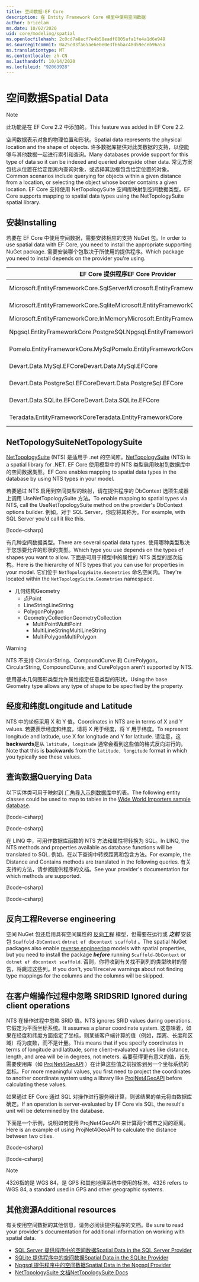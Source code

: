 ```yaml
---
title: 空间数据-EF Core
description: 在 Entity Framework Core 模型中使用空间数据
author: bricelam
ms.date: 10/02/2020
uid: core/modeling/spatial
ms.openlocfilehash: 2c0cd7a8acf7e4b58eadf8805afa1fe4a1d6e949
ms.sourcegitcommit: 0a25c03fa65ae6e0e0e3f66bac48d59eceb96a5a
ms.translationtype: MT
ms.contentlocale: zh-CN
ms.lasthandoff: 10/14/2020
ms.locfileid: "92063928"
---
```

# <a name="spatial-data"></a><span data-ttu-id="d6c0a-103">空间数据</span><span class="sxs-lookup"><span data-stu-id="d6c0a-103">Spatial Data</span></span>

> [!NOTE]
> <span data-ttu-id="d6c0a-104">此功能是在 EF Core 2.2 中添加的。</span><span class="sxs-lookup"><span data-stu-id="d6c0a-104">This feature was added in EF Core 2.2.</span></span>

<span data-ttu-id="d6c0a-105">空间数据表示对象的物理位置和形状。</span><span class="sxs-lookup"><span data-stu-id="d6c0a-105">Spatial data represents the physical location and the shape of objects.</span></span> <span data-ttu-id="d6c0a-106">许多数据库提供对此类数据的支持，以便能够与其他数据一起进行索引和查询。</span><span class="sxs-lookup"><span data-stu-id="d6c0a-106">Many databases provide support for this type of data so it can be indexed and queried alongside other data.</span></span> <span data-ttu-id="d6c0a-107">常见方案包括从位置在给定距离内查询对象，或选择其边框包含给定位置的对象。</span><span class="sxs-lookup"><span data-stu-id="d6c0a-107">Common scenarios include querying for objects within a given distance from a location, or selecting the object whose border contains a given location.</span></span> <span data-ttu-id="d6c0a-108">EF Core 支持使用 NetTopologySuite 空间库映射到空间数据类型。</span><span class="sxs-lookup"><span data-stu-id="d6c0a-108">EF Core supports mapping to spatial data types using the NetTopologySuite spatial library.</span></span>

## <a name="installing"></a><span data-ttu-id="d6c0a-109">安装</span><span class="sxs-lookup"><span data-stu-id="d6c0a-109">Installing</span></span>

<span data-ttu-id="d6c0a-110">若要在 EF Core 中使用空间数据，需要安装相应的支持 NuGet 包。</span><span class="sxs-lookup"><span data-stu-id="d6c0a-110">In order to use spatial data with EF Core, you need to install the appropriate supporting NuGet package.</span></span> <span data-ttu-id="d6c0a-111">需要安装哪个包取决于所使用的提供程序。</span><span class="sxs-lookup"><span data-stu-id="d6c0a-111">Which package you need to install depends on the provider you're using.</span></span>

<span data-ttu-id="d6c0a-112">EF Core 提供程序</span><span class="sxs-lookup"><span data-stu-id="d6c0a-112">EF Core Provider</span></span>                        | <span data-ttu-id="d6c0a-113">空间 NuGet 包</span><span class="sxs-lookup"><span data-stu-id="d6c0a-113">Spatial NuGet Package</span></span>
--------------------------------------- | ---------------------
<span data-ttu-id="d6c0a-114">Microsoft.EntityFrameworkCore.SqlServer</span><span class="sxs-lookup"><span data-stu-id="d6c0a-114">Microsoft.EntityFrameworkCore.SqlServer</span></span> | [<span data-ttu-id="d6c0a-115">Microsoft.entityframeworkcore. NetTopologySuite</span><span class="sxs-lookup"><span data-stu-id="d6c0a-115">Microsoft.EntityFrameworkCore.SqlServer.NetTopologySuite</span></span>](https://www.nuget.org/packages/Microsoft.EntityFrameworkCore.SqlServer.NetTopologySuite)
<span data-ttu-id="d6c0a-116">Microsoft.EntityFrameworkCore.Sqlite</span><span class="sxs-lookup"><span data-stu-id="d6c0a-116">Microsoft.EntityFrameworkCore.Sqlite</span></span>    | [<span data-ttu-id="d6c0a-117">Microsoft.entityframeworkcore. NetTopologySuite</span><span class="sxs-lookup"><span data-stu-id="d6c0a-117">Microsoft.EntityFrameworkCore.Sqlite.NetTopologySuite</span></span>](https://www.nuget.org/packages/Microsoft.EntityFrameworkCore.Sqlite.NetTopologySuite)
<span data-ttu-id="d6c0a-118">Microsoft.EntityFrameworkCore.InMemory</span><span class="sxs-lookup"><span data-stu-id="d6c0a-118">Microsoft.EntityFrameworkCore.InMemory</span></span>  | [<span data-ttu-id="d6c0a-119">NetTopologySuite</span><span class="sxs-lookup"><span data-stu-id="d6c0a-119">NetTopologySuite</span></span>](https://www.nuget.org/packages/NetTopologySuite)
<span data-ttu-id="d6c0a-120">Npgsql.EntityFrameworkCore.PostgreSQL</span><span class="sxs-lookup"><span data-stu-id="d6c0a-120">Npgsql.EntityFrameworkCore.PostgreSQL</span></span>   | [<span data-ttu-id="d6c0a-121">Npgsql. Microsoft.entityframeworkcore. PostgreSQL. NetTopologySuite</span><span class="sxs-lookup"><span data-stu-id="d6c0a-121">Npgsql.EntityFrameworkCore.PostgreSQL.NetTopologySuite</span></span>](https://www.nuget.org/packages/Npgsql.EntityFrameworkCore.PostgreSQL.NetTopologySuite)
<span data-ttu-id="d6c0a-122">Pomelo.EntityFrameworkCore.MySql</span><span class="sxs-lookup"><span data-stu-id="d6c0a-122">Pomelo.EntityFrameworkCore.MySql</span></span>        | [<span data-ttu-id="d6c0a-123">Pomelo. Microsoft.entityframeworkcore. NetTopologySuite</span><span class="sxs-lookup"><span data-stu-id="d6c0a-123">Pomelo.EntityFrameworkCore.MySql.NetTopologySuite</span></span>](https://www.nuget.org/packages/Pomelo.EntityFrameworkCore.MySql.NetTopologySuite)
<span data-ttu-id="d6c0a-124">Devart.Data.MySql.EFCore</span><span class="sxs-lookup"><span data-stu-id="d6c0a-124">Devart.Data.MySql.EFCore</span></span>                | [<span data-ttu-id="d6c0a-125">Devart. EFCore. NetTopologySuite</span><span class="sxs-lookup"><span data-stu-id="d6c0a-125">Devart.Data.MySql.EFCore.NetTopologySuite</span></span>](https://www.nuget.org/packages/Devart.Data.MySql.EFCore.NetTopologySuite)
<span data-ttu-id="d6c0a-126">Devart.Data.PostgreSql.EFCore</span><span class="sxs-lookup"><span data-stu-id="d6c0a-126">Devart.Data.PostgreSql.EFCore</span></span>           | [<span data-ttu-id="d6c0a-127">Devart. PostgreSql. EFCore. NetTopologySuite</span><span class="sxs-lookup"><span data-stu-id="d6c0a-127">Devart.Data.PostgreSql.EFCore.NetTopologySuite</span></span>](https://www.nuget.org/packages/Devart.Data.PostgreSql.EFCore.NetTopologySuite)
<span data-ttu-id="d6c0a-128">Devart.Data.SQLite.EFCore</span><span class="sxs-lookup"><span data-stu-id="d6c0a-128">Devart.Data.SQLite.EFCore</span></span>               | [<span data-ttu-id="d6c0a-129">Devart. EFCore. NetTopologySuite</span><span class="sxs-lookup"><span data-stu-id="d6c0a-129">Devart.Data.SQLite.EFCore.NetTopologySuite</span></span>](https://www.nuget.org/packages/Devart.Data.SQLite.EFCore.NetTopologySuite)
<span data-ttu-id="d6c0a-130">Teradata.EntityFrameworkCore</span><span class="sxs-lookup"><span data-stu-id="d6c0a-130">Teradata.EntityFrameworkCore</span></span>            | [<span data-ttu-id="d6c0a-131">Teradata. Microsoft.entityframeworkcore. NetTopologySuite</span><span class="sxs-lookup"><span data-stu-id="d6c0a-131">Teradata.EntityFrameworkCore.NetTopologySuite</span></span>](https://www.nuget.org/packages/Teradata.EntityFrameworkCore.NetTopologySuite)

## <a name="nettopologysuite"></a><span data-ttu-id="d6c0a-132">NetTopologySuite</span><span class="sxs-lookup"><span data-stu-id="d6c0a-132">NetTopologySuite</span></span>

<span data-ttu-id="d6c0a-133">[NetTopologySuite](https://nettopologysuite.github.io/NetTopologySuite/) (NTS) 是适用于 .net 的空间库。</span><span class="sxs-lookup"><span data-stu-id="d6c0a-133">[NetTopologySuite](https://nettopologysuite.github.io/NetTopologySuite/) (NTS) is a spatial library for .NET.</span></span> <span data-ttu-id="d6c0a-134">EF Core 使用模型中的 NTS 类型启用映射到数据库中的空间数据类型。</span><span class="sxs-lookup"><span data-stu-id="d6c0a-134">EF Core enables mapping to spatial data types in the database by using NTS types in your model.</span></span>

<span data-ttu-id="d6c0a-135">若要通过 NTS 启用到空间类型的映射，请在提供程序的 DbContext 选项生成器上调用 UseNetTopologySuite 方法。</span><span class="sxs-lookup"><span data-stu-id="d6c0a-135">To enable mapping to spatial types via NTS, call the UseNetTopologySuite method on the provider's DbContext options builder.</span></span> <span data-ttu-id="d6c0a-136">例如，对于 SQL Server，你应将其称为。</span><span class="sxs-lookup"><span data-stu-id="d6c0a-136">For example, with SQL Server you'd call it like this.</span></span>

[!code-csharp[](../../../samples/core/Spatial/SqlServer/Models/WideWorldImportersContext.cs?name=snippet_UseNetTopologySuite)]

<span data-ttu-id="d6c0a-137">有几种空间数据类型。</span><span class="sxs-lookup"><span data-stu-id="d6c0a-137">There are several spatial data types.</span></span> <span data-ttu-id="d6c0a-138">使用哪种类型取决于您想要允许的形状的类型。</span><span class="sxs-lookup"><span data-stu-id="d6c0a-138">Which type you use depends on the types of shapes you want to allow.</span></span> <span data-ttu-id="d6c0a-139">下面是可用于模型中的属性的 NTS 类型的层次结构。</span><span class="sxs-lookup"><span data-stu-id="d6c0a-139">Here is the hierarchy of NTS types that you can use for properties in your model.</span></span> <span data-ttu-id="d6c0a-140">它们位于 `NetTopologySuite.Geometries` 命名空间内。</span><span class="sxs-lookup"><span data-stu-id="d6c0a-140">They're located within the `NetTopologySuite.Geometries` namespace.</span></span>

* <span data-ttu-id="d6c0a-141">几何结构</span><span class="sxs-lookup"><span data-stu-id="d6c0a-141">Geometry</span></span>
  * <span data-ttu-id="d6c0a-142">点</span><span class="sxs-lookup"><span data-stu-id="d6c0a-142">Point</span></span>
  * <span data-ttu-id="d6c0a-143">LineString</span><span class="sxs-lookup"><span data-stu-id="d6c0a-143">LineString</span></span>
  * <span data-ttu-id="d6c0a-144">Polygon</span><span class="sxs-lookup"><span data-stu-id="d6c0a-144">Polygon</span></span>
  * <span data-ttu-id="d6c0a-145">GeometryCollection</span><span class="sxs-lookup"><span data-stu-id="d6c0a-145">GeometryCollection</span></span>
    * <span data-ttu-id="d6c0a-146">MultiPoint</span><span class="sxs-lookup"><span data-stu-id="d6c0a-146">MultiPoint</span></span>
    * <span data-ttu-id="d6c0a-147">MultiLineString</span><span class="sxs-lookup"><span data-stu-id="d6c0a-147">MultiLineString</span></span>
    * <span data-ttu-id="d6c0a-148">MultiPolygon</span><span class="sxs-lookup"><span data-stu-id="d6c0a-148">MultiPolygon</span></span>

> [!WARNING]
> <span data-ttu-id="d6c0a-149">NTS 不支持 CircularString、CompoundCurve 和 CurePolygon。</span><span class="sxs-lookup"><span data-stu-id="d6c0a-149">CircularString, CompoundCurve, and CurePolygon aren't supported by NTS.</span></span>

<span data-ttu-id="d6c0a-150">使用基本几何图形类型允许属性指定任意类型的形状。</span><span class="sxs-lookup"><span data-stu-id="d6c0a-150">Using the base Geometry type allows any type of shape to be specified by the property.</span></span>

## <a name="longitude-and-latitude"></a><span data-ttu-id="d6c0a-151">经度和纬度</span><span class="sxs-lookup"><span data-stu-id="d6c0a-151">Longitude and Latitude</span></span>

<span data-ttu-id="d6c0a-152">NTS 中的坐标采用 X 和 Y 值。</span><span class="sxs-lookup"><span data-stu-id="d6c0a-152">Coordinates in NTS are in terms of X and Y values.</span></span> <span data-ttu-id="d6c0a-153">若要表示经度和纬度，请将 X 用于经度，将 Y 用于纬度。</span><span class="sxs-lookup"><span data-stu-id="d6c0a-153">To represent longitude and latitude, use X for longitude and Y for latitude.</span></span> <span data-ttu-id="d6c0a-154">请注意，这**backwards**是从 `latitude, longitude` 通常会看到这些值的格式反向进行的。</span><span class="sxs-lookup"><span data-stu-id="d6c0a-154">Note that this is **backwards** from the `latitude, longitude` format in which you typically see these values.</span></span>

## <a name="querying-data"></a><span data-ttu-id="d6c0a-155">查询数据</span><span class="sxs-lookup"><span data-stu-id="d6c0a-155">Querying Data</span></span>

<span data-ttu-id="d6c0a-156">以下实体类可用于映射到 [广角导入示例数据库](https://go.microsoft.com/fwlink/?LinkID=800630)中的表。</span><span class="sxs-lookup"><span data-stu-id="d6c0a-156">The following entity classes could be used to map to tables in the [Wide World Importers sample database](https://go.microsoft.com/fwlink/?LinkID=800630).</span></span>

[!code-csharp[](../../../samples/core/Spatial/SqlServer/Models/City.cs?name=snippet_City)]

[!code-csharp[](../../../samples/core/Spatial/SqlServer/Models/Country.cs?name=snippet_Country)]

<span data-ttu-id="d6c0a-157">在 LINQ 中，可用作数据库函数的 NTS 方法和属性将转换为 SQL。</span><span class="sxs-lookup"><span data-stu-id="d6c0a-157">In LINQ, the NTS methods and properties available as database functions will be translated to SQL.</span></span> <span data-ttu-id="d6c0a-158">例如，在以下查询中转换距离和包含方法。</span><span class="sxs-lookup"><span data-stu-id="d6c0a-158">For example, the Distance and Contains methods are translated in the following queries.</span></span> <span data-ttu-id="d6c0a-159">有关支持的方法，请参阅提供程序的文档。</span><span class="sxs-lookup"><span data-stu-id="d6c0a-159">See your provider's documentation for which methods are supported.</span></span>

[!code-csharp[](../../../samples/core/Spatial/SqlServer/Program.cs?name=snippet_Distance)]

[!code-csharp[](../../../samples/core/Spatial/SqlServer/Program.cs?name=snippet_Contains)]

## <a name="reverse-engineering"></a><span data-ttu-id="d6c0a-160">反向工程</span><span class="sxs-lookup"><span data-stu-id="d6c0a-160">Reverse engineering</span></span>

<span data-ttu-id="d6c0a-161">空间 NuGet 包还启用具有空间属性的 [反向工程](xref:core/managing-schemas/scaffolding) 模型，但需要在运行或 ***之前*** 安装包 `Scaffold-DbContext` `dotnet ef dbcontext scaffold` 。</span><span class="sxs-lookup"><span data-stu-id="d6c0a-161">The spatial NuGet packages also enable [reverse engineering](xref:core/managing-schemas/scaffolding) models with spatial properties, but you need to install the package ***before*** running `Scaffold-DbContext` or `dotnet ef dbcontext scaffold`.</span></span> <span data-ttu-id="d6c0a-162">否则，你将收到有关找不到列的类型映射的警告，将跳过这些列。</span><span class="sxs-lookup"><span data-stu-id="d6c0a-162">If you don't, you'll receive warnings about not finding type mappings for the columns and the columns will be skipped.</span></span>

## <a name="srid-ignored-during-client-operations"></a><span data-ttu-id="d6c0a-163">在客户端操作过程中忽略 SRID</span><span class="sxs-lookup"><span data-stu-id="d6c0a-163">SRID Ignored during client operations</span></span>

<span data-ttu-id="d6c0a-164">NTS 在操作过程中忽略 SRID 值。</span><span class="sxs-lookup"><span data-stu-id="d6c0a-164">NTS ignores SRID values during operations.</span></span> <span data-ttu-id="d6c0a-165">它假定为平面坐标系统。</span><span class="sxs-lookup"><span data-stu-id="d6c0a-165">It assumes a planar coordinate system.</span></span> <span data-ttu-id="d6c0a-166">这意味着，如果在经度和纬度方面指定了坐标，则某些客户端计算的值（例如，距离、长度和区域）将为度数，而不是计量。</span><span class="sxs-lookup"><span data-stu-id="d6c0a-166">This means that if you specify coordinates in terms of longitude and latitude, some client-evaluated values like distance, length, and area will be in degrees, not meters.</span></span> <span data-ttu-id="d6c0a-167">若要获得更有意义的值，首先需要使用库（如 [ProjNet4GeoAPI](https://github.com/NetTopologySuite/ProjNet4GeoAPI) ）在计算这些值之前投影到另一个坐标系统的坐标。</span><span class="sxs-lookup"><span data-stu-id="d6c0a-167">For more meaningful values, you first need to project the coordinates to another coordinate system using a library like [ProjNet4GeoAPI](https://github.com/NetTopologySuite/ProjNet4GeoAPI) before calculating these values.</span></span>

<span data-ttu-id="d6c0a-168">如果通过 EF Core 通过 SQL 对操作进行服务器计算，则该结果的单元将由数据库确定。</span><span class="sxs-lookup"><span data-stu-id="d6c0a-168">If an operation is server-evaluated by EF Core via SQL, the result's unit will be determined by the database.</span></span>

<span data-ttu-id="d6c0a-169">下面是一个示例，说明如何使用 ProjNet4GeoAPI 来计算两个城市之间的距离。</span><span class="sxs-lookup"><span data-stu-id="d6c0a-169">Here is an example of using ProjNet4GeoAPI to calculate the distance between two cities.</span></span>

[!code-csharp[](../../../samples/core/Spatial/Projections/GeometryExtensions.cs?name=snippet_GeometryExtensions)]

[!code-csharp[](../../../samples/core/Spatial/Projections/Program.cs?name=snippet_ProjectTo)]

> [!NOTE]
> <span data-ttu-id="d6c0a-170">4326指的是 WGS 84，是 GPS 和其他地理系统中使用的标准。</span><span class="sxs-lookup"><span data-stu-id="d6c0a-170">4326 refers to WGS 84, a standard used in GPS and other geographic systems.</span></span>

## <a name="additional-resources"></a><span data-ttu-id="d6c0a-171">其他资源</span><span class="sxs-lookup"><span data-stu-id="d6c0a-171">Additional resources</span></span>

<span data-ttu-id="d6c0a-172">有关使用空间数据的其他信息，请务必阅读提供程序的文档。</span><span class="sxs-lookup"><span data-stu-id="d6c0a-172">Be sure to read your provider's documentation for additional information on working with spatial data.</span></span>

* [<span data-ttu-id="d6c0a-173">SQL Server 提供程序中的空间数据</span><span class="sxs-lookup"><span data-stu-id="d6c0a-173">Spatial Data in the SQL Server Provider</span></span>](xref:core/providers/sql-server/spatial)
* [<span data-ttu-id="d6c0a-174">SQLite 提供程序中的空间数据</span><span class="sxs-lookup"><span data-stu-id="d6c0a-174">Spatial Data in the SQLite Provider</span></span>](xref:core/providers/sqlite/spatial)
* [<span data-ttu-id="d6c0a-175">Npgsql 提供程序中的空间数据</span><span class="sxs-lookup"><span data-stu-id="d6c0a-175">Spatial Data in the Npgsql Provider</span></span>](https://www.npgsql.org/efcore/mapping/nts.html)
* [<span data-ttu-id="d6c0a-176">NetTopologySuite 文档</span><span class="sxs-lookup"><span data-stu-id="d6c0a-176">NetTopologySuite Docs</span></span>](https://nettopologysuite.github.io/NetTopologySuite/)
